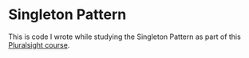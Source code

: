 # Singleton Pattern

This is code I wrote while studying the Singleton Pattern as part of this [Pluralsight course](https://app.pluralsight.com/library/courses/c-sharp-design-patterns-singleton/table-of-contents).
